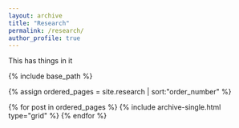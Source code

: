 ```yaml
---
layout: archive
title: "Research"
permalink: /research/
author_profile: true
---
```

This has things in it
<!-- ## Current Projects

### integrating the Processes of Green Infrastructure in a Large-Scale Land Surface Model -->

<!-- ![Test Image](/images/conceptual_model_v4_simple_title-01.png) -->


{% include base_path %}

{% assign ordered_pages = site.research | sort:"order_number" %}

{% for post in ordered_pages %}
  {% include archive-single.html type="grid" %}
{% endfor %}
